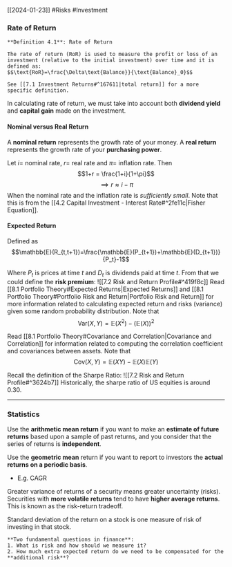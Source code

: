 [[2024-01-23]] #Risks #Investment 

### Rate of Return

```ad-important
**Definition 4.1**: Rate of Return 

The rate of return (RoR) is used to measure the profit or loss of an investment (relative to the initial investment) over time and it is defined as:
$$\text{RoR}=\frac{\Delta\text{Balance}}{\text{Balance}_0}$$

See [[7.1 Investment Returns#^167611|total return]] for a more specific definition.
```

In calculating rate of return, we must take into account both **dividend yield** and **capital gain** made on the investment.

#### Nominal versus Real Return 
A **nominal return** represents the growth rate of your money.  A **real return** represents the growth rate of your **purchasing power**.

Let $i =$ nominal rate, $r =$ real rate and $\pi =$ inflation rate. Then
$$1+r = \frac{1+i}{1+\pi}$$$$\implies r \approx i-\pi$$
When the nominal rate and the inflation rate is *sufficiently small*. Note that this is from the [[4.2 Capital Investment - Interest Rate#^2fe11c|Fisher Equation]].

#### Expected Return 
Defined as
$$\mathbb{E}(R_{t,t+1})=\frac{\mathbb{E}(P_{t+1})+\mathbb{E}(D_{t+1})}{P_t}-1$$

Where $P_t$ is prices at time $t$ and $D_t$ is dividends paid at time $t$. From that we could define the **risk premium**: ![[7.2 Risk and Return Profile#^419f8c]]
Read [[8.1 Portfolio Theory#Expected Returns|Expected Returns]] and [[8.1 Portfolio Theory#Portfolio Risk and Return|Portfolio Risk and Return]] for more information related to calculating expected return and risks (variance) given some random probability distribution. Note that 
$$\text{Var}(X,Y)=\mathbb{E}\left(X^{2}\right)-\left(\mathbb{E}(X)\right)^{2}$$

Read [[8.1 Portfolio Theory#Covariance and Correlation|Covariance and Correlation]] for information related to computing the correlation coefficient and covariances between assets. Note that
$$\text{Cov}(X,Y)=\mathbb{E}(XY)-\mathbb{E}(X)\mathbb{E}(Y)$$

Recall the definition of the Sharpe Ratio: ![[7.2 Risk and Return Profile#^3624b7]]
Historically, the sharpe ratio of US equities is around 0.30.

---
### Statistics 
Use the **arithmetic mean return** if you want to make an **estimate of future returns** based upon a sample of past returns, and you consider that the series of returns is **independent**.

Use the **geometric mean** return if you want to report to investors the **actual returns on a periodic basis**.
- E.g. CAGR 

Greater variance of returns of a security means greater uncertainty (risks). Securities with **more volatile returns** tend to have **higher average returns**. This is known as the risk-return tradeoff.

Standard deviation of the return on a stock is one measure of risk of investing in that stock.

```ad-summary
**Two fundamental questions in finance**:
1. What is risk and how should we measure it?  
2. How much extra expected return do we need to be compensated for the **additional risk**?
```
